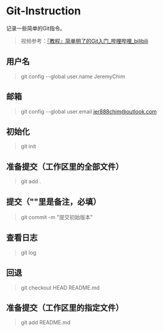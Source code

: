 # Git-Instruction
 记录一些简单的Git指令。
> 视频参考：[『教程』简单明了的Git入门_哔哩哔哩_bilibili](https://www.bilibili.com/video/BV1Cr4y1J7iQ/?spm_id_from=333.999.0.0&vd_source=634d4166b4296f4cdff1ef1c67559a55)

## 用户名

> git config --global user.name JeremyChim

## 邮箱

> git config --global user.email jer888chim@outlook.com

## 初始化

>  git init

## 准备提交（工作区里的全部文件）

> git add .

## 提交（""里是备注，必填）

> git commit -m "提交初始版本"

## 查看日志

> git log

## 回退

> git checkout HEAD README.md

## 准备提交（工作区里的指定文件）

> git add README.md
